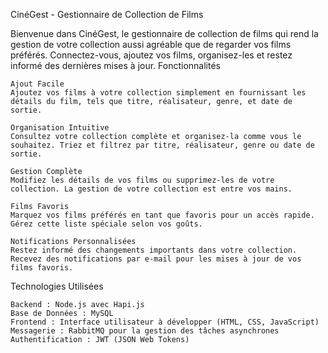 CinéGest - Gestionnaire de Collection de Films

Bienvenue dans CinéGest, le gestionnaire de collection de films qui rend la gestion de votre collection aussi agréable que de regarder vos films préférés. Connectez-vous, ajoutez vos films, organisez-les et restez informé des dernières mises à jour.
Fonctionnalités

    Ajout Facile
    Ajoutez vos films à votre collection simplement en fournissant les détails du film, tels que titre, réalisateur, genre, et date de sortie.

    Organisation Intuitive
    Consultez votre collection complète et organisez-la comme vous le souhaitez. Triez et filtrez par titre, réalisateur, genre ou date de sortie.

    Gestion Complète
    Modifiez les détails de vos films ou supprimez-les de votre collection. La gestion de votre collection est entre vos mains.

    Films Favoris
    Marquez vos films préférés en tant que favoris pour un accès rapide. Gérez cette liste spéciale selon vos goûts.

    Notifications Personnalisées
    Restez informé des changements importants dans votre collection. Recevez des notifications par e-mail pour les mises à jour de vos films favoris.

Technologies Utilisées

    Backend : Node.js avec Hapi.js
    Base de Données : MySQL
    Frontend : Interface utilisateur à développer (HTML, CSS, JavaScript)
    Messagerie : RabbitMQ pour la gestion des tâches asynchrones
    Authentification : JWT (JSON Web Tokens)
